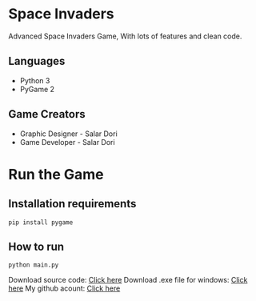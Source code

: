 # Space Invaders


Advanced Space Invaders Game, With lots of features and clean code.


## Languages

- Python 3
- PyGame 2



## Game Creators

- Graphic Designer - Salar Dori
- Game Developer - Salar Dori

# Run the Game

## Installation requirements
```
pip install pygame
```

## How to run

```
python main.py
```


Download source code: [Click here](https://github.com/developer-py/Space-Invaders/archive/refs/heads/master.zip)
Download .exe file for windows: [Click here](https://google.com/)
My github acount: [Click here](https://github.com/developer-py/)
